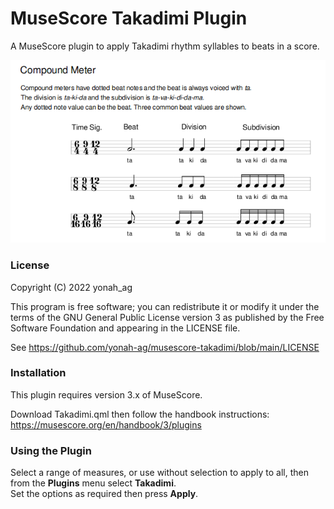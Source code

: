 # MuseScore Takadimi Plugin

A MuseScore plugin to apply Takadimi rhythm syllables to beats in a score.

![02](https://github.com/yonah-ag/musescore-takadimi/blob/main/images/takadimi02.png)

### License

Copyright (C) 2022 yonah_ag

This program is free software; you can redistribute it or modify it under the terms of the GNU General Public License version 3 as published by the Free Software Foundation and appearing in the LICENSE file.

See https://github.com/yonah-ag/musescore-takadimi/blob/main/LICENSE

### Installation

This plugin requires version 3.x of MuseScore.

Download Takadimi.qml then follow the handbook instructions: https://musescore.org/en/handbook/3/plugins

### Using the Plugin

Select a range of measures, or use without selection to apply to all, then from the **Plugins** menu select **Takadimi**.  
Set the options as required then press **Apply**.
